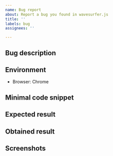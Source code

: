 ```yaml
---
name: Bug report
about: Report a bug you found in wavesurfer.js
title: ''
labels: bug
assignees: ''

---
```


<!--
BEFORE SUBMITTING:
 * Please search in the existing issues to make sure this issue hasn't been reported already
 * If you're not 100% certain if it's a bug in wavesurfer or your own code, please DO NOT create an issue and ask in the Q&A first: https://github.com/katspaugh/wavesurfer.js/discussions/categories/q-a
 * The sections below are required to fill out. Bug reports without a minimal code snippet and other required information will be immediately closed.
-->

## Bug description


## Environment
 - Browser: Chrome

## Minimal code snippet


## Expected result


## Obtained result


## Screenshots
